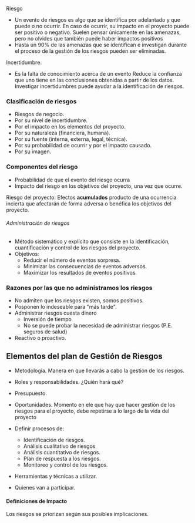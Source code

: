 Riesgo
- Un evento de riesgos es algo que se identifica por adelantado y que puede o no ocurrir. En caso de ocurrir, su impacto en el proyecto puede ser positivo o negativo. Suelen pensar únicamente en las amenazas, pero no olvides que también puede haber impactos positivos
- Hasta un 90% de las amenazas que se identifican e investigan durante el proceso de la gestión de los riesgos pueden ser eliminadas.

Incertidumbre.
- Es la falta de conocimiento acerca de un evento Reduce la confianza que uno tiene en las conclusiones obtenidas a partir de los datos. Investigar incertidumbres puede ayudar a la identificación de riesgos.

### Clasificación de riesgos
- Riesgos de negocio.
- Por su nivel de incertidumbre.
- Por el impacto en los elementos del proyecto.
- Por su naturaleza (financiera, humana).
- Por su fuente (interna, externa, legal, técnica).
- Por su probabilidad de ocurrir y por el impacto causado.
- Por su imagen.
### Componentes del riesgo
- Probabilidad de que el evento del riesgo ocurra
- Impacto del riesgo en los objetivos del proyecto, una vez que ocurre.

Riesgo del proyecto: Efectos **acumulados** producto de una ocurrencia incierta que afectarán de forma adversa o benéfica los objetivos del proyecto.

###### Administración de riesgos
- Método sistemático y explícito que consiste en la identificación, cuantificación y control de los riesgos del proyecto.
- Objetivos:
	- Reducir el número de eventos sorpresa.
	- Minimizar las consecuencias de eventos adversos.
	- Maximizar los resultados de eventos positivos.

### Razones por las que no administramos los riesgos
- No admiten que los riesgos existen, somos positivos.
- Posponen lo indeseable para "más tarde".
- Administrar riesgos cuesta dinero
	- Inversión de tiempo
	- No se puede probar la necesidad de administrar riesgos (P.E. seguros de salud)
- Reactivo o proactivo.

## Elementos del plan de Gestión de Riesgos

- Metodología. Manera en que llevarás a cabo la gestión de los riesgos.
- Roles y responsabilidades. ¿Quién hará qué?
- Presupuesto.
- Oportunidades. Momento en ele que hay que hacer gestión de los riesgos para el proyecto, debe repetirse a lo largo de la vida del proyecto


- Definir procesos de:
	- Identificación de riesgos. 
	- Análisis cualitativo de riesgos
	- Análisis cuantitativo de riesgos.
	- Plan de respuesta a los riesgos.
	- Monitoreo y control de los riesgos.
- Herramientas y técnicas a utilizar.
- Quienes van a participar.


#### Definiciones de Impacto
Los riesgos se priorizan según sus posibles implicaciones.
